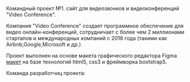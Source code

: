Командный проект №1. сайт для видеозвонков и видеоконференций "Video Conference".

Компания "Video Conference" создает программное обеспечение для видео онлайн-конференций, сотрудничает с более чем 2 миллионами стартапов и международных компаний с 2018 года (такими как Airbnb,Google,Microsoft и др.)

Проект выполнен на основе макета графического редактора Figma [макет](https://www.figma.com/design/wuUTMadXEF0pyFwmuJS8sb/Video-Conference?node-id=46-924&t=n2GlAc6jSW2RysrL-0) на базе технологий html5, css3 и фреймворка bootstrap5.

Команда разработчиц проекта:
